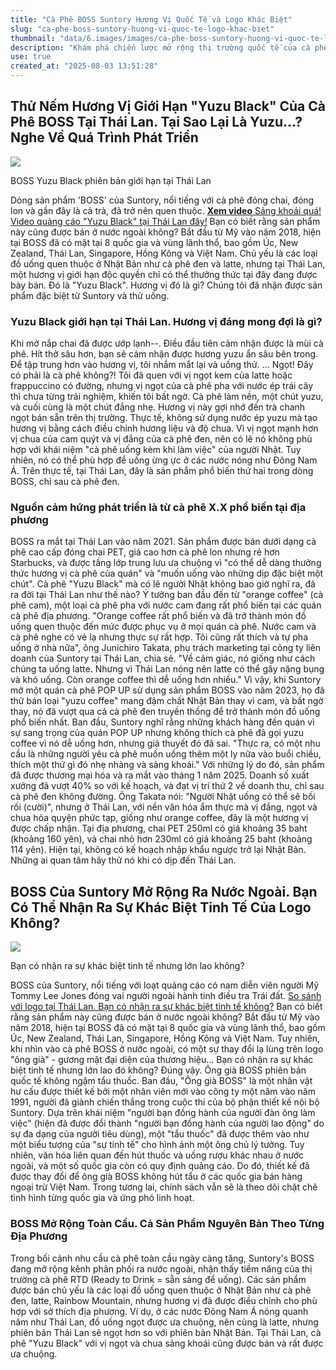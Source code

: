 ```yaml
---
title: "Cà Phê BOSS Suntory Hương Vị Quốc Tế và Logo Khác Biệt"
slug: "ca-phe-boss-suntory-huong-vi-quoc-te-logo-khac-biet"
thumbnail: "data/6.images/images/ca-phe-boss-suntory-huong-vi-quoc-te-logo-khac-biet.webp"
description: "Khám phá chiến lược mở rộng thị trường quốc tế của cà phê BOSS Suntory, hương vị Yuzu Black độc quyền tại Thái Lan và những thay đổi tinh tế trong thiết kế logo trên toàn cầu."
use: true
created_at: "2025-08-03 13:51:28"
---
```


## Thử Nếm Hương Vị Giới Hạn "Yuzu Black" Của Cà Phê BOSS Tại Thái Lan. Tại Sao Lại Là Yuzu...? Nghe Về Quá Trình Phát Triển

![](/images/20250803-00010000-huffpost-000-1-view.webp)

BOSS Yuzu Black phiên bản giới hạn tại Thái Lan

Dòng sản phẩm 'BOSS' của Suntory, nổi tiếng với cà phê đóng chai, đóng lon và gần đây là cả trà, đã trở nên quen thuộc.
[**Xem video** Sảng khoái quá! Video quảng cáo "Yuzu Black" tại Thái Lan đây!](https://www.huffingtonpost.jp/entry/story_jp_6875d14be4b02462fe7a7a7d?utm_hp_ref=yahoo)
Bạn có biết rằng sản phẩm này cũng được bán ở nước ngoài không?
Bắt đầu từ Mỹ vào năm 2018, hiện tại BOSS đã có mặt tại 8 quốc gia và vùng lãnh thổ, bao gồm Úc, New Zealand, Thái Lan, Singapore, Hồng Kông và Việt Nam.
Chủ yếu là các loại đồ uống quen thuộc ở Nhật Bản như cà phê đen và latte, nhưng tại Thái Lan, một hương vị giới hạn độc quyền chỉ có thể thưởng thức tại đây đang được bày bán.
Đó là "Yuzu Black".
Hương vị đó là gì?
Chúng tôi đã nhận được sản phẩm đặc biệt từ Suntory và thử uống.

### Yuzu Black giới hạn tại Thái Lan. Hương vị đáng mong đợi là gì?

Khi mở nắp chai đã được ướp lạnh--.
Điều đầu tiên cảm nhận được là mùi cà phê. Hít thở sâu hơn, bạn sẽ cảm nhận được hương yuzu ẩn sâu bên trong.
Để tập trung hơn vào hương vị, tôi nhắm mắt lại và uống thử.
...
Ngọt! Đây có phải là cà phê không?!
Tôi đã quen với vị ngọt kem của latte hoặc frappuccino có đường, nhưng vị ngọt của cà phê pha với nước ép trái cây thì chưa từng trải nghiệm, khiến tôi bất ngờ.
Cà phê làm nền, một chút yuzu, và cuối cùng là một chút đắng nhẹ. Hương vị này gợi nhớ đến trà chanh ngọt bán sẵn trên thị trường. Thực tế, không sử dụng nước ép yuzu mà tạo hương vị bằng cách điều chỉnh hương liệu và độ chua.
Vì vị ngọt mạnh hơn vị chua của cam quýt và vị đắng của cà phê đen, nên có lẽ nó không phù hợp với khái niệm "cà phê uống kèm khi làm việc" của người Nhật. Tuy nhiên, nó có thể phù hợp để uống ừng ực ở các nước nóng như Đông Nam Á.
Trên thực tế, tại Thái Lan, đây là sản phẩm phổ biến thứ hai trong dòng BOSS, chỉ sau cà phê đen.

### Nguồn cảm hứng phát triển là từ cà phê X.X phổ biến tại địa phương

BOSS ra mắt tại Thái Lan vào năm 2021. Sản phẩm được bán dưới dạng cà phê cao cấp đóng chai PET, giá cao hơn cà phê lon nhưng rẻ hơn Starbucks, và được tầng lớp trung lưu ưa chuộng vì "có thể dễ dàng thưởng thức hương vị cà phê của quán" và "muốn uống vào những dịp đặc biệt một chút".
Cà phê "Yuzu Black" mà có lẽ người Nhật không bao giờ nghĩ ra, đã ra đời tại Thái Lan như thế nào?
Ý tưởng ban đầu đến từ "orange coffee" (cà phê cam), một loại cà phê pha với nước cam đang rất phổ biến tại các quán cà phê địa phương.
"Orange coffee rất phổ biến và đã trở thành món đồ uống quen thuộc đến mức được phục vụ ở mọi quán cà phê. Nước cam và cà phê nghe có vẻ lạ nhưng thực sự rất hợp. Tôi cũng rất thích và tự pha uống ở nhà nữa", ông Junichiro Takata, phụ trách marketing tại công ty liên doanh của Suntory tại Thái Lan, chia sẻ.
"Về cảm giác, nó giống như cách chúng ta uống latte. Nhưng vì Thái Lan nóng nên latte có thể gây nặng bụng và khó uống. Còn orange coffee thì dễ uống hơn nhiều."
Vì vậy, khi Suntory mở một quán cà phê POP UP sử dụng sản phẩm BOSS vào năm 2023, họ đã thử bán loại "yuzu coffee" mang đậm chất Nhật Bản thay vì cam, và bất ngờ thay, nó đã vượt qua cả cà phê đen truyền thống để trở thành món đồ uống phổ biến nhất.
Ban đầu, Suntory nghĩ rằng những khách hàng đến quán vì sự sang trọng của quán POP UP nhưng không thích cà phê đã gọi yuzu coffee vì nó dễ uống hơn, nhưng giả thuyết đó đã sai.
"Thực ra, có một nhu cầu là những người yêu cà phê muốn uống thêm một ly nữa vào buổi chiều, thích một thứ gì đó nhẹ nhàng và sảng khoái."
Với những lý do đó, sản phẩm đã được thương mại hóa và ra mắt vào tháng 1 năm 2025. Doanh số xuất xưởng đã vượt 40% so với kế hoạch, và đạt vị trí thứ 2 về doanh thu, chỉ sau cà phê đen không đường.
Ông Takata nói: "Người Nhật uống có thể sẽ bối rối (cười)", nhưng ở Thái Lan, với nền văn hóa ẩm thực mà vị đắng, ngọt và chua hòa quyện phức tạp, giống như orange coffee, đây là một hương vị được chấp nhận.
Tại địa phương, chai PET 250ml có giá khoảng 35 baht (khoảng 160 yên), và chai nhỏ hơn 230ml có giá khoảng 25 baht (khoảng 114 yên).
Hiện tại, không có kế hoạch nhập khẩu ngược trở lại Nhật Bản. Những ai quan tâm hãy thử nó khi có dịp đến Thái Lan.

## BOSS Của Suntory Mở Rộng Ra Nước Ngoài. Bạn Có Thể Nhận Ra Sự Khác Biệt Tinh Tế Của Logo Không?

![](/images/20250802-00010002-huffpost-000-1-view.webp)

Bạn có nhận ra sự khác biệt tinh tế nhưng lớn lao không?

BOSS của Suntory, nổi tiếng với loạt quảng cáo có nam diễn viên người Mỹ Tommy Lee Jones đóng vai người ngoài hành tinh điều tra Trái đất.
[So sánh với logo tại Thái Lan. Bạn có nhận ra sự khác biệt tinh tế không?](https://www.huffingtonpost.jp/entry/story_jp_68760424e4b025efd81d567b?utm_hp_ref=yahoo)
Bạn có biết rằng sản phẩm này cũng được bán ở nước ngoài không?
Bắt đầu từ Mỹ vào năm 2018, hiện tại BOSS đã có mặt tại 8 quốc gia và vùng lãnh thổ, bao gồm Úc, New Zealand, Thái Lan, Singapore, Hồng Kông và Việt Nam.
Tuy nhiên, khi nhìn vào cà phê BOSS ở nước ngoài, có một sự thay đổi lạ lùng trên logo "ông già" - gương mặt đại diện của thương hiệu...
Bạn có nhận ra sự khác biệt tinh tế nhưng lớn lao đó không?
Đúng vậy. Ông già BOSS phiên bản quốc tế không ngậm tẩu thuốc.
Ban đầu, "Ông già BOSS" là một nhân vật hư cấu được thiết kế bởi một nhân viên mới vào công ty một năm vào năm 1991, người đã giành chiến thắng trong cuộc thi của bộ phận thiết kế nội bộ Suntory.
Dựa trên khái niệm "người bạn đồng hành của người đàn ông làm việc" (hiện đã được đổi thành "người bạn đồng hành của người lao động" do sự đa dạng của người tiêu dùng), một "tẩu thuốc" đã được thêm vào như một biểu tượng của "sự tinh tế" cho hình ảnh một ông chủ lý tưởng.
Tuy nhiên, văn hóa liên quan đến hút thuốc và uống rượu khác nhau ở nước ngoài, và một số quốc gia còn có quy định quảng cáo. Do đó, thiết kế đã được thay đổi để ông già BOSS không hút tẩu ở các quốc gia bán hàng ngoại trừ Việt Nam. Trong tương lai, chính sách vẫn sẽ là theo dõi chặt chẽ tình hình từng quốc gia và ứng phó linh hoạt.

### BOSS Mở Rộng Toàn Cầu. Cả Sản Phẩm Nguyên Bản Theo Từng Địa Phương

Trong bối cảnh nhu cầu cà phê toàn cầu ngày càng tăng, Suntory's BOSS đang mở rộng kênh phân phối ra nước ngoài, nhận thấy tiềm năng của thị trường cà phê RTD (Ready to Drink = sẵn sàng để uống).
Các sản phẩm được bán chủ yếu là các loại đồ uống quen thuộc ở Nhật Bản như cà phê đen, latte, Rainbow Mountain, nhưng hương vị đã được điều chỉnh cho phù hợp với sở thích địa phương. Ví dụ, ở các nước Đông Nam Á nóng quanh năm như Thái Lan, đồ uống ngọt được ưa chuộng, nên cùng là latte, nhưng phiên bản Thái Lan sẽ ngọt hơn so với phiên bản Nhật Bản.
Tại Thái Lan, cà phê "Yuzu Black" với vị ngọt và chua sảng khoái cũng được bán và rất được ưa chuộng.